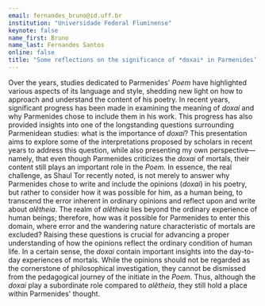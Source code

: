 ```yaml
---
email: fernandes_bruno@id.uff.br
institution: "Universidade Federal Fluminense"
keynote: false
name_first: Bruno
name_last: Fernandes Santos
online: false
title: "Some reflections on the significance of *doxai* in Parmenides’ Poem"
---
```

Over the years, studies dedicated to Parmenides' *Poem* have highlighted various aspects of its language and style, shedding new light on how to approach and understand the content of his poetry. In recent years, significant progress has been made in examining the meaning of *doxai* and why Parmenides chose to include them in his work. This progress has also provided insights into one of the longstanding questions surrounding Parmenidean studies: what is the importance of *doxai*? This presentation aims to explore some of the interpretations proposed by scholars in recent years to address this question, while also presenting my own perspective—namely, that even though Parmenides criticizes the *doxai* of mortals, their content still plays an important role in the *Poem.* In essence, the real challenge, as Shaul Tor recently noted, is not merely to answer why Parmenides chose to write and include the opinions (*doxai*) in his poetry, but rather to consider how it was possible for him, as a human being, to transcend the error inherent in ordinary opinions and reflect upon and write about *alêtheia*. The realm of *alêtheia* lies beyond the ordinary experience of human beings; therefore, how was it possible for Parmenides to enter this domain, where error and the wandering nature characteristic of mortals are excluded? Raising these questions is crucial for advancing a proper understanding of how the opinions reflect the ordinary condition of human life. In a certain sense, the *doxai* contain important insights into the day-to-day experiences of mortals. While the opinions should not be regarded as the cornerstone of philosophical investigation, they cannot be dismissed from the pedagogical journey of the initiate in the *Poem*. Thus, although the *doxai* play a subordinate role compared to *alêtheia*, they still hold a place within Parmenides' thought.
